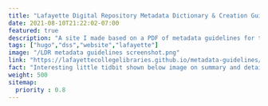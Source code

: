 ```yaml
---
title: "Lafayette Digital Repository Metadata Dictionary & Creation Guidelines"
date: 2021-08-10T21:22:02-07:00
featured: true
description: "A site I made based on a PDF of metadata guidelines for the Lafayette Digital Repository."
tags: ["hugo","dss","website","lafayette"]
image: "/LDR metadata guidelines screenshot.png"
link: "https://lafayettecollegelibraries.github.io/metadata-guidelines/"
fact: "Interesting little tidbit shown below image on summary and detail page"
weight: 500
sitemap:
  priority : 0.8
---
```

